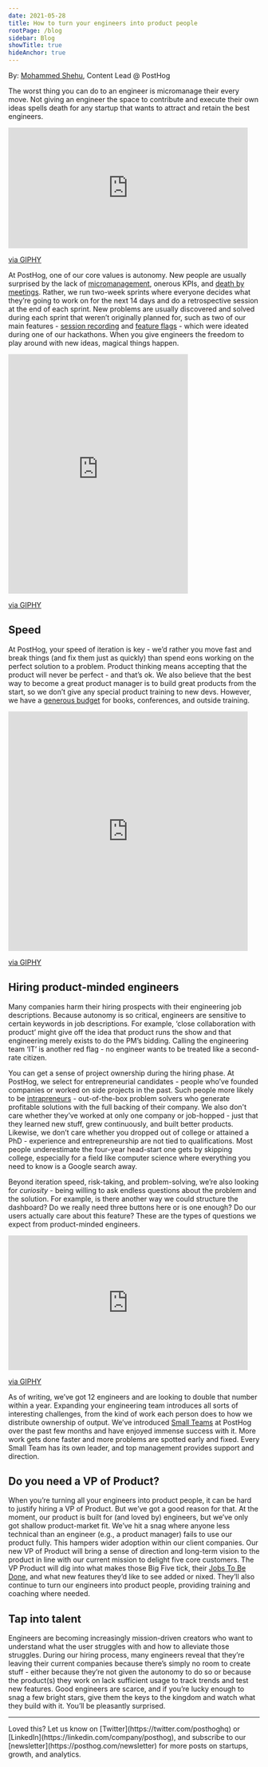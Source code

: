 ```yaml
---
date: 2021-05-28
title: How to turn your engineers into product people
rootPage: /blog
sidebar: Blog
showTitle: true
hideAnchor: true
---
```

By: [Mohammed Shehu](https://twitter.com/shehuphd), Content Lead @ PostHog

The worst thing you can do to an engineer is micromanage their every move. Not giving an engineer the space to contribute and execute their own ideas spells death for any startup that wants to attract and retain the best engineers.

<iframe src="https://giphy.com/embed/SjT8hpyb5t0svSneVW" width="480" height="242" frameBorder="0" class="giphy-embed" allowFullScreen></iframe><p><a href="https://giphy.com/gifs/wolfentertainment-svu-law-and-order-svu22-SjT8hpyb5t0svSneVW">via GIPHY</a></p>

At PostHog, one of our core values is autonomy. New people are usually surprised by the lack of [micromanagement](https://posthog.com/handbook/company/management), onerous KPIs, and [death by meetings](https://posthog.com/blog/meetings). Rather, we run two-week sprints where everyone decides what they’re going to work on for the next 14 days and do a retrospective session at the end of each sprint. New problems are usually discovered and solved during each sprint that weren’t originally planned for, such as two of our main features - [session recording](https://posthog.com/product-features/session-recording) and [feature flags](https://posthog.com/product-features/feature-flags) - which were ideated during one of our hackathons. When you give engineers the freedom to play around with new ideas, magical things happen.

<iframe src="https://giphy.com/embed/UV4liSdOaKdw3V9HGI" width="360" height="480" frameBorder="0" class="giphy-embed" allowFullScreen></iframe><p><a href="https://giphy.com/gifs/BookCameo-cameo-magic-trick-justin-willman-UV4liSdOaKdw3V9HGI">via GIPHY</a></p>

## Speed

At PostHog, your speed of iteration is key - we’d rather you move fast and break things (and fix them just as quickly) than spend eons working on the perfect solution to a problem. Product thinking means accepting that the product will never be perfect - and that’s ok. We also believe that the best way to become a great product manager is to build great products from the start, so we don’t give any special product training to new devs. However, we have a [generous budget](https://posthog.com/handbook/people/spending-money) for books, conferences, and outside training.

<iframe src="https://giphy.com/embed/3ouX6KNb8I430s0Ffz" width="480" height="480" frameBorder="0" class="giphy-embed" allowFullScreen></iframe><p><a href="https://giphy.com/gifs/money-shopping-cash-3ouX6KNb8I430s0Ffz">via GIPHY</a></p>

## Hiring product-minded engineers

Many companies harm their hiring prospects with their engineering job descriptions. Because autonomy is so critical, engineers are sensitive to certain keywords in job descriptions. For example, ‘close collaboration with product’ might give off the idea that product runs the show and that engineering merely exists to do the PM’s bidding. Calling the engineering team ‘IT’ is another red flag - no engineer wants to be treated like a second-rate citizen.

You can get a sense of project ownership during the hiring phase. At PostHog, we select for entrepreneurial candidates - people who’ve founded companies or worked on side projects in the past. Such people more likely to be [intrapreneurs](https://www.investopedia.com/terms/i/intrapreneur.asp) - out-of-the-box problem solvers who generate profitable solutions with the full backing of their company. We also don't care whether they’ve worked at only one company or job-hopped - just that they learned new stuff, grew continuously, and built better products. Likewise, we don’t care whether you dropped out of college or attained a PhD - experience and entrepreneurship are not tied to qualifications. Most people underestimate the four-year head-start one gets by skipping college, especially for a field like computer science where everything you need to know is a Google search away.

Beyond iteration speed, risk-taking, and problem-solving, we’re also looking for _curiosity_ - being willing to ask endless questions about the problem and the solution. For example, is there another way we could structure the dashboard? Do we really need three buttons here or is one enough? Do our users actually care about this feature? These are the types of questions we expect from product-minded engineers.

<iframe src="https://giphy.com/embed/3o7btZ1Gm7ZL25pLMs" width="480" height="270" frameBorder="0" class="giphy-embed" allowFullScreen></iframe><p><a href="https://giphy.com/gifs/reactionseditor-3o7btZ1Gm7ZL25pLMs">via GIPHY</a></p>

As of writing, we’ve got 12 engineers and are looking to double that number within a year. Expanding your engineering team introduces all sorts of interesting challenges, from the kind of work each person does to how we distribute ownership of output. We’ve introduced [Small Teams](https://posthog.com/handbook/people/team-structure/why-small-teams) at PostHog over the past few months and have enjoyed immense success with it. More work gets done faster and more problems are spotted early and fixed. Every Small Team has its own leader, and top management provides support and direction.

## Do you need a VP of Product?

When you’re turning all your engineers into product people, it can be hard to justify hiring a VP of Product. But we’ve got a good reason for that. At the moment, our product is built for (and loved by) engineers, but we’ve only got shallow product-market fit. We’ve hit a snag where anyone less technical than an engineer (e.g., a product manager) fails to use our product fully. This hampers wider adoption within our client companies. Our new VP of Product will bring a sense of direction and long-term vision to the product in line with our current mission to delight five core customers. The VP Product will dig into what makes those Big Five tick, their [Jobs To Be Done](https://thefmp.io/articles/jobs-to-be-done), and what new features they’d like to see added or nixed. They’ll also continue to turn our engineers into product people, providing training and coaching where needed.

## Tap into talent

Engineers are becoming increasingly mission-driven creators who want to understand what the user struggles with and how to alleviate those struggles. During our hiring process, many engineers reveal that they’re leaving their current companies because there’s simply no room to create stuff - either because they’re not given the autonomy to do so or because the product(s) they work on lack sufficient usage to track trends and test new features. Good engineers are scarce, and if you’re lucky enough to snag a few bright stars, give them the keys to the kingdom and watch what they build with it. You’ll be pleasantly surprised.
<hr/>
Loved this? Let us know on [Twitter](https://twitter.com/posthoghq) or [LinkedIn](https://linkedin.com/company/posthog), and subscribe to our [newsletter](https://posthog.com/newsletter) for more posts on startups, growth, and analytics.


